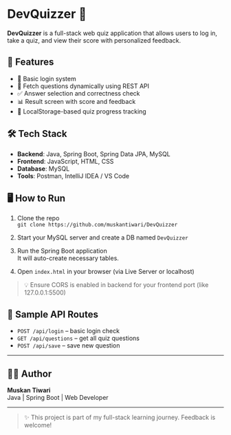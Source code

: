 # DevQuizzer 🎯

**DevQuizzer** is a full-stack web quiz application that allows users to log in, take a quiz, and view their score with personalized feedback.

## 🚀 Features

- 🔐 Basic login system
- 📡 Fetch questions dynamically using REST API
- ✅ Answer selection and correctness check
- 📊 Result screen with score and feedback
- 🔄 LocalStorage-based quiz progress tracking

## 🛠️ Tech Stack

- **Backend**: Java, Spring Boot, Spring Data JPA, MySQL
- **Frontend**: JavaScript, HTML, CSS
- **Database**: MySQL
- **Tools**: Postman, IntelliJ IDEA / VS Code

## 🖥️ How to Run

1. Clone the repo  
   `git clone https://github.com/muskantiwari/DevQuizzer`

2. Start your MySQL server and create a DB named `DevQuizzer`

3. Run the Spring Boot application  
   It will auto-create necessary tables.

4. Open `index.html` in your browser (via Live Server or localhost)

> 💡 Ensure CORS is enabled in backend for your frontend port (like 127.0.0.1:5500)

## 📌 Sample API Routes

- `POST /api/login` – basic login check  
- `GET /api/questions` – get all quiz questions  
- `POST /api/save` – save new question

---
## 👩‍💻 Author

**Muskan Tiwari**  
Java | Spring Boot | Web Developer  

---

> ✨ This project is part of my full-stack learning journey. Feedback is welcome!
